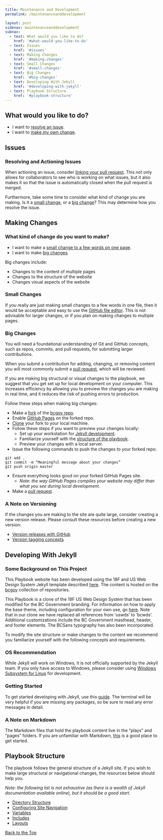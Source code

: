 ```yaml
---
title: Maintenance and Development
permalink: /maintenanceanddevelopment

layout: post
sidenav: maintenanceanddevelopment
subnav:
  - text: What would you like to do?
    href: '#what-would-you-like-to-do'
  - text: Issues
    href: '#issues'
  - text: Making Changes
    href: '#making-changes'
  - text: Small Changes
    href: '#small-changes'
  - text: Big Changes
    href: '#big-changes'
  - text: Developing With Jekyll
    href: '#developing-with-jekyll'
  - text: Playbook Structure
    href: '#playbook-structure'
---
```

## What would you like to do?
- I want to [resolve an issue](#resolving-and-actioning-issues).
- I want to [make my own change](#making-changes).

## Issues
### Resolving and Actioning Issues
When actioning an issue, consider [linking your pull request](https://help.github.com/en/github/managing-your-work-on-github/linking-a-pull-request-to-an-issue). This not only allows for collaborators to see who is working on what issues, but it also makes it so that the issue is automatically closed when the pull request is merged.

Furthermore, take some time to consider what kind of change you are making. Is it a [small change](#small-changes), or a [big change](#big-changes)? This may determine how you resolve the issue.

## Making Changes
### What kind of change do you want to make?
- I want to make a [small change to a few words on one page](#small-changes).
- I want to make [big changes](#big-changes).

Big changes include:
- Changes to the content of multiple pages
- Changes to the structure of the website
- Changes visual aspects of the website

### Small Changes
If you really are just making small changes to a few words in one file, then it would be acceptable and easy to use the [GitHub file editor](https://help.github.com/en/github/managing-files-in-a-repository/editing-files-in-your-repository). This is not advisable for larger changes, or if you plan on making changes to multiple pages.

### Big Changes
You will need a foundational understanding of Git and GitHub concepts, such as repos, commits, and pull requests, for submitting larger contributions.

When you submit a contribution for adding, changing, or removing content you will most commonly submit a [pull request](https://help.github.com/en/github/collaborating-with-issues-and-pull-requests/about-pull-requests), which will be reviewed.

If you are making big structural or visual changes to the playbook, we suggest that you get set up for local development on your computer. This increases efficiency by allowing you to preview the changes you are making in real time, and it reduces the risk of pushing errors to production.

Follow these steps when making big changes:
- Make a [fork](https://help.github.com/en/enterprise/2.13/user/articles/fork-a-repo#:~:text=A%20fork%20is%20a%20copy,point%20for%20your%20own%20idea.) of the [bcgov repo](https://github.com/bcgov/CITZ-IMB-playbook).
- Enable [GitHub Pages](https://help.github.com/en/github/working-with-github-pages/configuring-a-publishing-source-for-your-github-pages-site) on the forked repo.
- [Clone](https://help.github.com/en/github/creating-cloning-and-archiving-repositories/cloning-a-repository) your fork to your local machine.
- Follow these steps if you want to preview your changes locally:
    - Set up your workstation for [Jekyll development](#developing-with-jekyll).
    - Familiarize yourself with the [structure of the playbook](#playbook-structure).
    - Preview your changes with a local server.
- Issue the following commands to push the changes to your forked repo:
~~~~ 
git add . 
git commit -m “Meaningful message about your changes”
git push origin master
~~~~
- Ensure everything looks good on your forked GitHub Pages site.
    - *Note: the way GitHub Pages compiles your website may differ than what you see during local development.*
- Make a [pull request](https://help.github.com/en/github/collaborating-with-issues-and-pull-requests/about-pull-requests).

### A Note on Versioning
If the changes you are making to the site are quite large, consider creating a new version release. Please consult these resources before creating a new version:
- [Version releases with GitHub](https://help.github.com/en/github/administering-a-repository/managing-releases-in-a-repository)
- [Version tagging concepts](https://semver.org/) 

## Developing With Jekyll
### Some Background on This Project
This Playbook website has been developed using the 18F and US Web Design System Jekyll template described [here](https://designsystem.digital.gov/whats-new/updates/2019/04/08/introducing-uswds-2-0/). The content is hosted on the [bcgov](https://github.com/bcgov) collection of repositories.
 
This Playbook is a clone of the 18F US Web Design System that has been modified for the BC Government branding. For information on how to apply the base theme, including configuration for your own use, go [here](https://github.com/18F/uswds-jekyll). Note that in our clone we have replaced all references from ‘uswds’ to ‘bcwds’. Additional customizations include the BC Government masthead, header, and footer elements. The BCSans typography has also been incorporated.
 
To modify the site structure or make changes to the content we recommend you familiarize yourself with the following concepts and requirements.


### OS Recommendation
While Jekyll will work on Windows, it is not officially supported by the Jekyll team. If you only have access to Windows, please consider using [Windows Subsystem for Linux](https://docs.microsoft.com/en-us/windows/wsl/) for development.

### Getting Started
To get started developing with Jekyll, use this [guide](https://jekyllrb.com/docs/). The terminal will be very helpful if you are missing any packages, so be sure to read any error messages in detail.

### A Note on Markdown
The Markdown files that hold the playbook content live in the “plays” and “pages” folders. If you are unfamiliar with Markdown, [this](https://www.markdownguide.org/basic-syntax/) is a good place to get started.

## Playbook Structure
The playbook follows the general structure of a Jekyll site. If you wish to make large structural or navigational changes, the resources below should help you.

*Note: the following list is not exhaustive (as there is a wealth of Jekyll documentation available online), but it should be a good start.*
- [Directory Structure](https://jekyllrb.com/docs/structure/)
- [Configuring Site Navigation](https://jekyllrb.com/tutorials/navigation/)
- [Variables](https://jekyllrb.com/docs/variables/)
- [Includes](https://jekyllrb.com/docs/includes/)
- [Layouts](https://jekyllrb.com/docs/layouts/)

[Back to the Top](#)

